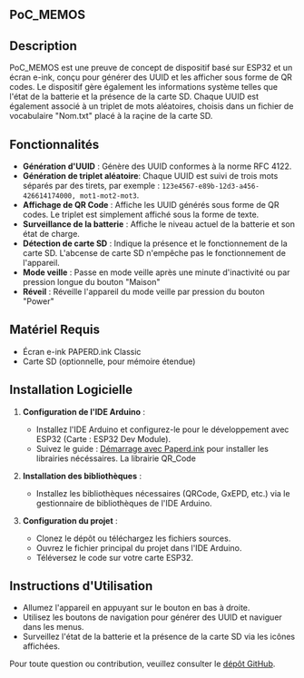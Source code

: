 ## PoC_MEMOS

## Description

PoC_MEMOS est une preuve de concept de dispositif  basé sur ESP32 et un écran e-ink, conçu pour générer des UUID et les afficher sous forme de QR codes. Le dispositif gère également les informations système telles que l'état de la batterie et la présence de la carte SD.
Chaque UUID est également associé à un triplet de mots aléatoires, choisis dans un fichier de vocabulaire "Nom.txt" placé à la raçine de la carte SD.

## Fonctionnalités

- **Génération d'UUID** : Génère des UUID conformes à la norme RFC 4122.
- **Génération de triplet aléatoire**: Chaque UUID est suivi de trois mots séparés par des tirets, par exemple : `123e4567-e89b-12d3-a456-426614174000, mot1-mot2-mot3`.
- **Affichage de QR Code** : Affiche les UUID générés sous forme de QR codes. Le triplet est simplement affiché sous la forme de texte.
- **Surveillance de la batterie** : Affiche le niveau actuel de la batterie et son état de charge.
- **Détection de carte SD** : Indique la présence et le fonctionnement de la carte SD. L'abcense de carte SD n'empêche pas le fonctionnement de l'appareil.
- **Mode veille** : Passe en mode veille après une minute d'inactivité ou par pression longue du bouton "Maison"
- **Réveil** : Réveille l'appareil du mode veille par pression du bouton "Power"

## Matériel Requis

- Écran e-ink PAPERD.ink Classic
- Carte SD (optionnelle, pour mémoire étendue)

## Installation Logicielle

1. **Configuration de l'IDE Arduino** :
   - Installez l'IDE Arduino et configurez-le pour le développement avec ESP32 (Carte : ESP32 Dev Module).
   - Suivez le guide : [Démarrage avec Paperd.ink](https://docs.paperd.ink/docs/software/getting-started/) pour installer les librairies nécéssaires. La librairie QR_Code 

2. **Installation des bibliothèques** :
   - Installez les bibliothèques nécessaires (QRCode, GxEPD, etc.) via le gestionnaire de bibliothèques de l'IDE Arduino.

3. **Configuration du projet** :
   - Clonez le dépôt ou téléchargez les fichiers sources.
   - Ouvrez le fichier principal du projet dans l'IDE Arduino.
   - Téléversez le code sur votre carte ESP32.

## Instructions d'Utilisation

- Allumez l'appareil en appuyant sur le bouton en bas à droite.
- Utilisez les boutons de navigation pour générer des UUID et naviguer dans les menus.
- Surveillez l'état de la batterie et la présence de la carte SD via les icônes affichées.

Pour toute question ou contribution, veuillez consulter le [dépôt GitHub](https://github.com/votre-repo-lien).
